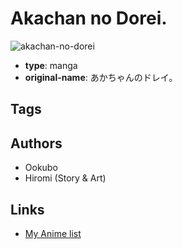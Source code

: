 # Akachan no Dorei.

![akachan-no-dorei](https://cdn.myanimelist.net/images/manga/2/4943.jpg)

-   **type**: manga
-   **original-name**: あかちゃんのドレイ。

## Tags

## Authors

-   Ookubo
-   Hiromi (Story & Art)

## Links

-   [My Anime list](https://myanimelist.net/manga/4264/Akachan_no_Dorei)
